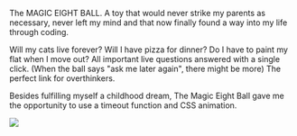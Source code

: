 The MAGIC EIGHT BALL. A toy that would never strike my parents as necessary, never left my mind and that now finally found a way into my life through coding. 

Will my cats live forever? Will I have pizza for dinner? Do I have to paint my flat when I move out? All important live questions answered with a single click. (When the ball says "ask me later again", there might be more) The perfect link for overthinkers. 

Besides fulfilling myself a childhood dream, The Magic Eight Ball gave me the opportunity to use a timeout function and CSS animation. 

<div>
    <a href="https://www.loom.com/share/5a2590214b984f5c89bae951b1fe5937">
      <img style="max-width:300px;" src="https://cdn.loom.com/sessions/thumbnails/5a2590214b984f5c89bae951b1fe5937-with-play.gif">
    </a>
  </div>
